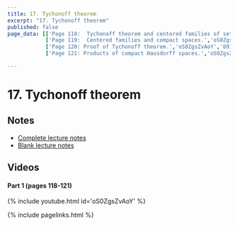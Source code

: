 ```yaml
---
title: 17. Tychonoff theorem
excerpt: "17. Tychonoff theorem"
published: false
page_data: [['Page 118:  Tychonoff theorem and centered families of sets.','oS0ZgsZvAoY','0'],
            ['Page 119:  Centered families and compact spaces.','oS0ZgsZvAoY','279'],
            ['Page 120: Proof of Tychonoff theorem.','oS0ZgsZvAoY','891'],
            ['Page 121: Products of compact Hausdorff spaces.','oS0ZgsZvAoY', '2195']]

---
```



# 17. Tychonoff theorem

## Notes

* [Complete lecture notes]({{site.baseurl}}/assets/notes/mth427_notes_17.pdf)
* [Blank lecture notes]({{site.baseurl}}/assets/blank_notes/mth427_blanks_17.pdf)

## Videos

#### Part 1 (pages 118-121)

{% include youtube.html id='oS0ZgsZvAoY' %}



{% include pagelinks.html %}
